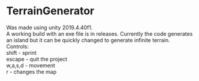 # TerrainGenerator
Was made using unity 2019.4.40f1.  
A working build with an exe file is in releases. Currently the code generates an island but it can be quickly changed to generate infinite terrain.  
Controls:  
shift - sprint  
escape - quit the project  
w,a,s,d - movement  
r - changes the map  
